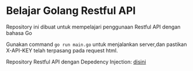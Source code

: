 # Belajar Golang Restful API

Repository ini dibuat untuk mempelajari penggunaan
Restful API dengan bahasa Go

Gunakan command `go run main.go` untuk menjalankan server,dan pastikan X-API-KEY telah terpasang pada
request html.

Repository Restful API dengan Depedency Injection: [disini](https://github.com/vick1208/depend-inject-go.git)
